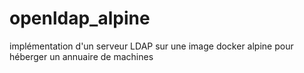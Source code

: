 # openldap_alpine
implémentation d'un serveur LDAP sur une image docker alpine pour héberger un annuaire de machines
